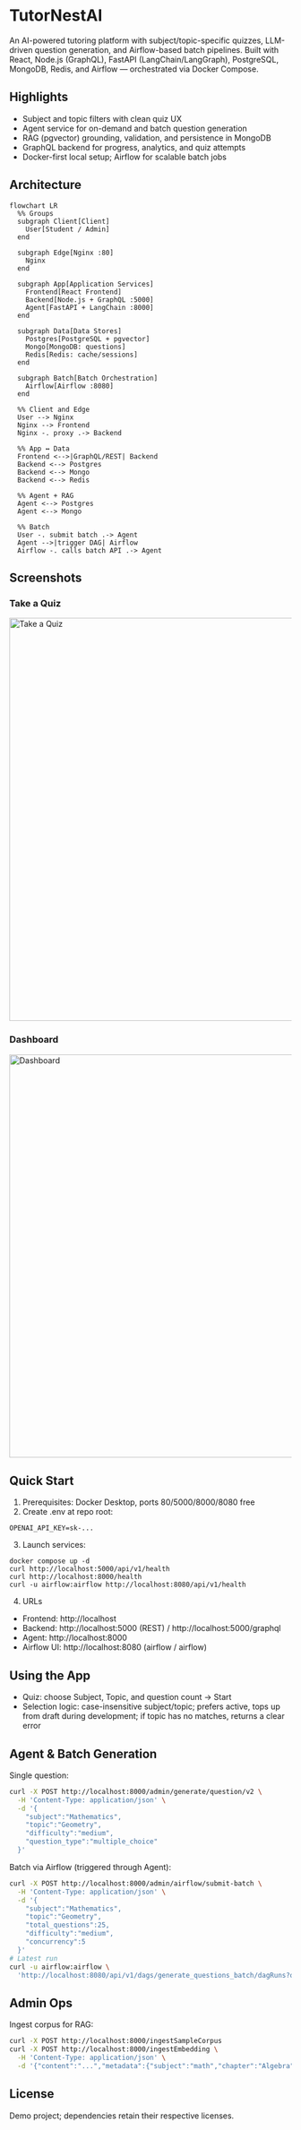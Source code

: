 # TutorNestAI

An AI-powered tutoring platform with subject/topic-specific quizzes, LLM-driven question generation, and Airflow-based batch pipelines. Built with React, Node.js (GraphQL), FastAPI (LangChain/LangGraph), PostgreSQL, MongoDB, Redis, and Airflow — orchestrated via Docker Compose.

## Highlights
- Subject and topic filters with clean quiz UX
- Agent service for on-demand and batch question generation
- RAG (pgvector) grounding, validation, and persistence in MongoDB
- GraphQL backend for progress, analytics, and quiz attempts
- Docker-first local setup; Airflow for scalable batch jobs

## Architecture

```mermaid
flowchart LR
  %% Groups
  subgraph Client[Client]
    User[Student / Admin]
  end

  subgraph Edge[Nginx :80]
    Nginx
  end

  subgraph App[Application Services]
    Frontend[React Frontend]
    Backend[Node.js + GraphQL :5000]
    Agent[FastAPI + LangChain :8000]
  end

  subgraph Data[Data Stores]
    Postgres[PostgreSQL + pgvector]
    Mongo[MongoDB: questions]
    Redis[Redis: cache/sessions]
  end

  subgraph Batch[Batch Orchestration]
    Airflow[Airflow :8080]
  end

  %% Client and Edge
  User --> Nginx
  Nginx --> Frontend
  Nginx -. proxy .-> Backend

  %% App ↔ Data
  Frontend <-->|GraphQL/REST| Backend
  Backend <--> Postgres
  Backend <--> Mongo
  Backend <--> Redis

  %% Agent + RAG
  Agent <--> Postgres
  Agent <--> Mongo

  %% Batch
  User -. submit batch .-> Agent
  Agent -->|trigger DAG| Airflow
  Airflow -. calls batch API .-> Agent
```

## Screenshots

### Take a Quiz
<p>
  <img src="docs/screenshots/take-quiz.png" alt="Take a Quiz" width="720" />
</p>

### Dashboard
<p>
  <img src="docs/screenshots/dashboard.png" alt="Dashboard" width="720" />
</p>

## Quick Start
1) Prerequisites: Docker Desktop, ports 80/5000/8000/8080 free
2) Create .env at repo root:
```
OPENAI_API_KEY=sk-...
```
3) Launch services:
```
docker compose up -d
curl http://localhost:5000/api/v1/health
curl http://localhost:8000/health
curl -u airflow:airflow http://localhost:8080/api/v1/health
```
4) URLs
- Frontend: http://localhost
- Backend: http://localhost:5000 (REST) / http://localhost:5000/graphql
- Agent: http://localhost:8000
- Airflow UI: http://localhost:8080 (airflow / airflow)

## Using the App
- Quiz: choose Subject, Topic, and question count → Start
- Selection logic: case-insensitive subject/topic; prefers active, tops up from draft during development; if topic has no matches, returns a clear error

## Agent & Batch Generation
Single question:
```bash
curl -X POST http://localhost:8000/admin/generate/question/v2 \
  -H 'Content-Type: application/json' \
  -d '{
    "subject":"Mathematics",
    "topic":"Geometry",
    "difficulty":"medium",
    "question_type":"multiple_choice"
  }'
```
Batch via Airflow (triggered through Agent):
```bash
curl -X POST http://localhost:8000/admin/airflow/submit-batch \
  -H 'Content-Type: application/json' \
  -d '{
    "subject":"Mathematics",
    "topic":"Geometry",
    "total_questions":25,
    "difficulty":"medium",
    "concurrency":5
  }'
# Latest run
curl -u airflow:airflow \
  'http://localhost:8080/api/v1/dags/generate_questions_batch/dagRuns?order_by=-start_date&limit=1'
```

## Admin Ops

Ingest corpus for RAG:
```bash
curl -X POST http://localhost:8000/ingestSampleCorpus
curl -X POST http://localhost:8000/ingestEmbedding \
  -H 'Content-Type: application/json' \
  -d '{"content":"...","metadata":{"subject":"math","chapter":"Algebra"}}'
```


## License
Demo project; dependencies retain their respective licenses.
